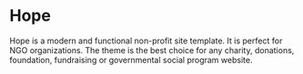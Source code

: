 # Hope
Hope is a modern and functional non-profit site template. It is perfect for NGO organizations. The theme is the best choice for any charity, donations, foundation, fundraising or governmental social program website.
